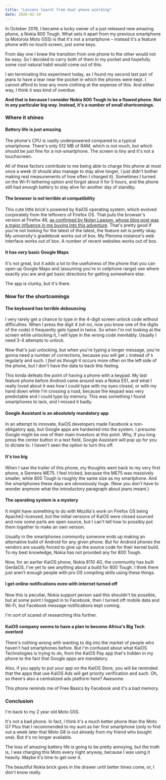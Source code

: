 ```yaml
---
title: "Lessons learnt from dual phone wielding"
date: 2020-02-19
---
```


In October 2019, I became a lucky owner of a just released new amazing phone, a Nokia 800 Tough. What sets it apart from my previous smartphone (a Motorola Moto G5S) is that it's not a smartphone – instead it's a feature phone with no touch screen, just some keys.

From day one I knew the transition from one phone to the other would not be easy. So I decided to carry both of them in my pocket and hopefully some cool natural habit would come out of this.

I am terminating this experiment today, as I found my second last pair of jeans to have a tear near the pocket in which the phones were kept. I cannot afford to lose any more clothing at the expense of this. And either way, I think it was kind of overdue.

**And that is because I consider Nokia 800 Tough to be a flawed phone. Not in any particular big way. Instead, it's a number of small shortcomings.**

### Where it shines

#### Battery life is just amazing

The phone's CPU is vastly underpowered compared to a typical smartphone. There's only 512 MB of RAM, which is not much, but which should be just fine for a not-smartphone. The screen is tiny and it's not a touchscreen.

All of these factors contribute to me being able to charge this phone at most once a week (it should also manage to stay alive longer, I just didn't bother making real measurements of how often I charged it). Sometimes I turned on the Wi-Fi tethering option and forgot about it for 5 hours, and the phone still had enough battery to stay alive for another day of standby.

#### The browser is not terrible at compatibility

This cute little brick's powered by KaiOS operating system, which evolved corporately from the leftovers of Firefox OS. That puts the browser's version at Firefox 48, [as confirmed by Nolan Lawson, whose blog post was a major influence in me buying into this adventure](https://nolanlawson.com/2019/09/22/the-joy-and-challenge-of-developing-for-kaios/). That's pretty good if you're not looking for the latest of the latest, the feature set is pretty okay. My university's gradebook works out of box. My Pleroma instance's web interface works out of box. A number of recent websites works out of box.

#### It has very basic Google Maps

It's not great, but it adds a lot to the usefulness of the phone that you can open up Google Maps and (assuming you're in cellphone range) see where exactly you are and get basic directions for getting somewhere else.

The app is clunky, but it's there.

### Now for the shortcomings

#### The keyboard has terrible debouncing

I very rarely get a chance to type in the 4-digit screen unlock code without difficulties. When I press the digit 4 (oh no, now you know one of the digits of the code) it frequently gets typed in twice. So when I'm not looking at the screen while unlocking it, I will type in the wrong code inevitably. Usually I need 3-4 attempts to unlock.

Now that's just unlocking, but when you're typing a longer message, you're gonna need a number of corrections, because you will get `i` instead of `h` regularly and such. I _feel as though_ it occurs more often on the left side of the phone, but I don't have the data to back this feeling.

This kinda defeats the point of having a phone with a keypad. My last feature phone before Android came around was a Nokia E51, and what I really loved about it was how I could type with my eyes closed, or with my hand down while I'm crossing a road, because the keypad was very predictable and I could type by memory. This was something I found smartphones to lack, and I missed it badly.

#### Google Assistant is an absolutely mandatory app

In an attempt to innovate, KaiOS developers made Facebook a non-obligatory app, but Google apps are hardwired into the system. I _presume_ Google might be one of their main investors at this point. Why, if you long press the center button in a text field, Google Assistant will pop up for you to dictate to. I haven't seen the option to turn this off.

#### It's too big

When I saw the trailer of this phone, my thoughts went back to my very first phone, a Siemens ME75. I feel tricked, because the ME75 was massively smaller, while 800 Tough is roughly the same size as my smartphone. And the smartphones these days are obnoxiously huge. (Now you don't have to wonder anymore what the introductory paragraph about jeans meant.)

#### The operating system is a mystery

It might have something to do with Mozilla's work on Firefox OS being Apache2-licensed, but the initial versions of KaiOS were closed sourced and now some parts are open source, but I can't tell how to possibly put them together to make an own version.

Usually in the smartphones community someone ends up making an alternative build of Android for any given phone. But for Android phones the vendors are usually forced to give up the source code for their kernel build. To my best knowledge, Nokia has not provided any for 800 Tough.

Now, for an earlier KaiOS phone, Nokia 8110 4G, the community has built GerdaOS. I've yet to see anything about a build for 800 Tough. I think there just aren't enough people with pro OS compiling skills using these things.

#### I get online notifications even with internet turned off

Now this is peculiar, Nokia support person said this shouldn't be possible, but at some point I logged in to Facebook, then I turned off mobile data and Wi-Fi, but Facebook message notifications kept coming.

I'm sort of scared of researching this further.

#### KaiOS company seems to have a plan to become Africa's Big Tech overlord

There's nothing wrong with wanting to dig into the market of people who haven't had smartphones before. But I'm confused about what KaiOS Technologies is trying to do, from the KaiOS Pay app that's hidden in my phone to the fact that Google apps are mandatory.

Also, if you apply to put your app on the KaiOS Store, you will be reminded that the apps that use KaiOS Ads will get priority verification and such. Oh, so there's also a centralized ads platform here? Awesome.

This phone reminds me of Free Basics by Facebook and it's a bad memory.

### Conclusion

I'm back to my 2 year old Moto G5S.

It's not a bad phone. In fact, I think it's a much better phone than the Moto G7 Plus that I recommended to my aunt as her first smartphone (only to find out a week later that Moto G8 is out already from my friend who bought one). But it's no longer available.

The loss of amazing battery life is going to be pretty annoying, but the truth is, I was charging this Moto every night anyway, because I was using it heavily. Maybe it's time to get over it.

The beautiful Nokia brick goes in the drawer until better times come, or, I don't know really.